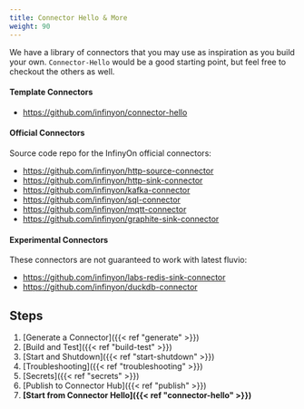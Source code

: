 ```yaml
---
title: Connector Hello & More
weight: 90
---
```


We have a library of connectors that you may use as inspiration as you build your own. `Connector-Hello` would be a good starting point, but feel free to checkout the others as well.

#### Template Connectors

* https://github.com/infinyon/connector-hello

#### Official Connectors

Source code repo for the InfinyOn official connectors:

* https://github.com/infinyon/http-source-connector
* https://github.com/infinyon/http-sink-connector
* https://github.com/infinyon/kafka-connector
* https://github.com/infinyon/sql-connector
* https://github.com/infinyon/mqtt-connector
* https://github.com/infinyon/graphite-sink-connector

#### Experimental Connectors

These connectors are not guaranteed to work with latest fluvio:

* https://github.com/infinyon/labs-redis-sink-connector
* https://github.com/infinyon/duckdb-connector


## Steps  

1. [Generate a Connector]({{< ref "generate" >}})
2. [Build and Test]({{< ref "build-test" >}})
3. [Start and Shutdown]({{< ref "start-shutdown" >}})
4. [Troubleshooting]({{< ref "troubleshooting" >}})
5. [Secrets]({{< ref "secrets" >}})
6. [Publish to Connector Hub]({{< ref "publish" >}})
7. **[Start from Connector Hello]({{< ref "connector-hello" >}})**